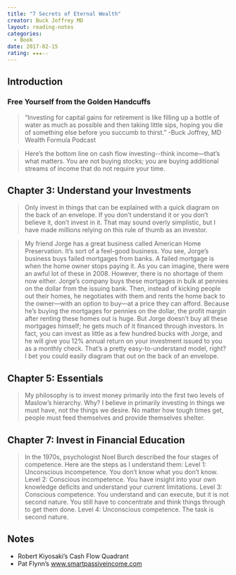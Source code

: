 ```yaml
---
title: "7 Secrets of Eternal Wealth"
creator: Buck Joffrey MD
layout: reading-notes
categories:
  - Book
date: 2017-02-15
rating: ★★★☆☆
---
```


## Introduction 
### Free Yourself from the Golden Handcuffs 
> “Investing for capital gains for retirement is like filling up a bottle of water as much as possible and then taking little sips, hoping you die of something else before you succumb to thirst.” -Buck Joffrey, MD Wealth Formula Podcast 
 
> Here’s the bottom line on cash flow investing--think income—that’s what matters. You are not buying stocks; you are buying additional streams of income that do not require your time. 
 
## Chapter 3: Understand your Investments
> Only invest in things that can be explained with a quick diagram on the back of an envelope. If you don’t understand it or you don’t believe it, don’t invest in it. That may sound overly simplistic, but I have made millions relying on this rule of thumb as an investor. 
 
> My friend Jorge has a great business called American Home Preservation. It’s sort of a feel-good business. You see, Jorge’s business buys failed mortgages from banks. A failed mortgage is when the home owner stops paying it. As you can imagine, there were an awful lot of these in 2008. However, there is no shortage of them now either. Jorge’s company buys these mortgages in bulk at pennies on the dollar from the issuing bank. Then, instead of kicking people out their homes, he negotiates with them and rents the home back to the owner—with an option to buy—at a price they can afford. Because he’s buying the mortgages for pennies on the dollar, the profit margin after renting these homes out is huge. But Jorge doesn’t buy all these mortgages himself; he gets much of it financed through investors. In fact, you can invest as little as a few hundred bucks with Jorge, and he will give you 12% annual return on your investment issued to you as a monthly check. That’s a pretty easy-to-understand model, right? I bet you could easily diagram that out on the back of an envelope. 
 
## Chapter 5: Essentials
> My philosophy is to invest money primarily into the first two levels of Maslow’s hierarchy. Why? I believe in primarily investing in things we must have, not the things we desire. No matter how tough times get, people must feed themselves and provide themselves shelter. 
 
## Chapter 7: Invest in Financial Education
> In the 1970s, psychologist Noel Burch described the four stages of competence. Here are the steps as I understand them: Level 1: Unconscious incompetence. You don’t know what you don’t know. Level 2: Conscious incompetence. You have insight into your own knowledge deficits and understand your current limitations. Level 3: Conscious competence. You understand and can execute, but it is not second nature. You still have to concentrate and think things through to get them done. Level 4: Unconscious competence. The task is second nature. 
 
## Notes

- Robert Kiyosaki’s Cash Flow Quadrant
- Pat Flynn’s www.smartpassiveincome.com 